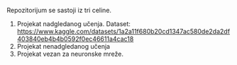   Repozitorijum se sastoji iz tri celine. 
  1. Projekat nadgledanog učenja. Dataset: https://www.kaggle.com/datasets/1a2a11f680b20cd1347ac580de2da2df403840eb4b4b0592f0ec46611a4cac18
  2. Projekat nenadgledanog učenja 
  3. Projekat vezan za neuronske mreže.
